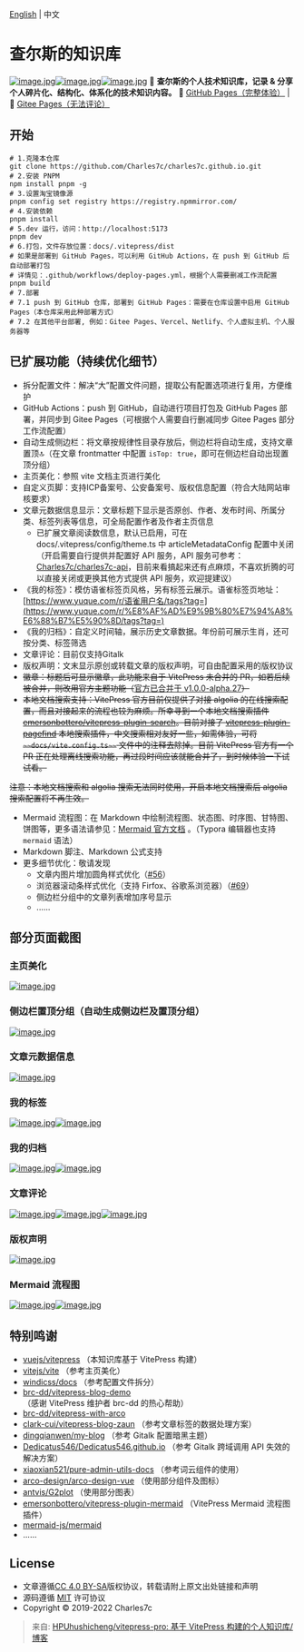 [English](https://github.com/HPUhushicheng/vitepress-pro/blob/main/README.en.md) | 中文
# 查尔斯的知识库
[![image.jpg](../images/9535343e8659dee343287bf73acff467.svg)](http://creativecommons.org/licenses/by-sa/4.0/)[![image.jpg](../images/33c536ecd87a11fd7eca050874d0cb4b.svg)](https://github.com/Charles7c/charles7c.github.io/blob/main/LICENSE)[![image.jpg](../images/6fc5af4752c66d042d6a3ebc76292ad5.svg)](https://github.com/Charles7c/charles7c.github.io/actions/workflows/deploy-pages.yml)
📝 **查尔斯的个人技术知识库，记录 & 分享个人碎片化、结构化、体系化的技术知识内容。**
🐢 [GitHub Pages（完整体验）](https://blog.charles7c.top/) | 🐇 [Gitee Pages（无法评论）](https://charles7c.gitee.io/)
## 开始
```
# 1.克隆本仓库
git clone https://github.com/Charles7c/charles7c.github.io.git
# 2.安装 PNPM
npm install pnpm -g
# 3.设置淘宝镜像源
pnpm config set registry https://registry.npmmirror.com/
# 4.安装依赖
pnpm install
# 5.dev 运行，访问：http://localhost:5173
pnpm dev
# 6.打包，文件存放位置：docs/.vitepress/dist
# 如果是部署到 GitHub Pages，可以利用 GitHub Actions，在 push 到 GitHub 后自动部署打包
# 详情见：.github/workflows/deploy-pages.yml，根据个人需要删减工作流配置
pnpm build
# 7.部署
# 7.1 push 到 GitHub 仓库，部署到 GitHub Pages：需要在仓库设置中启用 GitHub Pages（本仓库采用此种部署方式）
# 7.2 在其他平台部署, 例如：Gitee Pages、Vercel、Netlify、个人虚拟主机、个人服务器等
```
## 已扩展功能（持续优化细节）

- 拆分配置文件：解决“大”配置文件问题，提取公有配置选项进行复用，方便维护
- GitHub Actions：push 到 GitHub，自动进行项目打包及 GitHub Pages 部署，并同步到 Gitee Pages（可根据个人需要自行删减同步 Gitee Pages 部分工作流配置）
- 自动生成侧边栏：将文章按规律性目录存放后，侧边栏将自动生成，支持文章置顶🔝（在文章 frontmatter 中配置 `isTop: true`，即可在侧边栏自动出现置顶分组）
- 主页美化：参照 vite 文档主页进行美化
- 自定义页脚：支持ICP备案号、公安备案号、版权信息配置（符合大陆网站审核要求）
- 文章元数据信息显示：文章标题下显示是否原创、作者、发布时间、所属分类、标签列表等信息，可全局配置作者及作者主页信息
   -  已扩展文章阅读数信息，默认已启用，可在 docs/.vitepress/config/theme.ts 中 articleMetadataConfig 配置中关闭（开启需要自行提供并配置好 API 服务，API 服务可参考：[Charles7c/charles7c-api](https://github.com/Charles7c/charles7c-api)，目前来看搞起来还有点麻烦，不喜欢折腾的可以直接关闭或更换其他方式提供 API 服务，欢迎提建议）
- 《我的标签》：模仿语雀标签页风格，另有标签云展示。语雀标签页地址：[https://www.yuque.com/r/语雀用户名/tags?tag=](https://www.yuque.com/r/%E8%AF%AD%E9%9B%80%E7%94%A8%E6%88%B7%E5%90%8D/tags?tag=)
- 《我的归档》：自定义时间轴，展示历史文章数据。年份前可展示生肖，还可按分类、标签筛选
- 文章评论：目前仅支持Gitalk
- 版权声明：文末显示原创或转载文章的版权声明，可自由配置采用的版权协议
- ~~徽章：标题后可显示徽章，此功能来自于 VitePress 未合并的 PR，如若后续被合并，则改用官方主题功能（~~[官方已合并于 v1.0.0-alpha.27](https://github.com/vuejs/vitepress/issues/1239)~~）~~
- ~~本地文档搜索支持：VitePress 官方目前仅提供了对接 algolia 的在线搜索配置，而且对接起来的流程也较为麻烦。所幸寻到一个本地文档搜索插件 ~~[emersonbottero/vitepress-plugin-search](https://github.com/emersonbottero/vitepress-plugin-search)~~。目前对接了 ~~[vitepress-plugin-pagefind](https://www.npmjs.com/package/vitepress-plugin-pagefind)~~ 本地搜索插件，中文搜索相对友好一些，如需体验，可将 ~~`~~docs/vite.config.ts~~`~~ 文件中的注释去除掉。目前 VitePress 官方有一个 PR 正在处理离线搜索功能，再过段时间应该就能合并了，到时候体验一下试试看。~~

~~注意：本地文档搜索和 algolia 搜索无法同时使用，开启本地文档搜索后 algolia 搜索配置将不再生效。~~

- Mermaid 流程图：在 Markdown 中绘制流程图、状态图、时序图、甘特图、饼图等，更多语法请参见：[Mermaid 官方文档](https://github.com/mermaid-js/mermaid/blob/develop/README.zh-CN.md) 。（Typora 编辑器也支持 `mermaid` 语法）
- Markdown 脚注、Markdown 公式支持
- 更多细节优化：敬请发现
   -  文章内图片增加圆角样式优化（[#56](https://github.com/Charles7c/charles7c.github.io/issues/56)）
   -  浏览器滚动条样式优化（支持 Firfox、谷歌系浏览器）（[#69](https://github.com/Charles7c/charles7c.github.io/pull/69)）
   -  侧边栏分组中的文章列表增加序号显示
   -  ......
## 部分页面截图
### 主页美化
[![image.jpg](../images/c23411dd09e76d4e99d60e24166eb264.png)](https://github.com/HPUhushicheng/vitepress-pro/blob/main/docs/public/screenshot/%E4%B8%BB%E9%A1%B5.png)
### 侧边栏置顶分组（自动生成侧边栏及置顶分组）
[![image.jpg](../images/4c53ee2a42a72f99e40d5f102dbdbc28.png)](https://github.com/HPUhushicheng/vitepress-pro/blob/main/docs/public/screenshot/%E4%BE%A7%E8%BE%B9%E6%A0%8F%E7%BD%AE%E9%A1%B6%E5%88%86%E7%BB%84.png)
### 文章元数据信息
[![image.jpg](../images/0a4a2b902e542a33a550fd390557e860.png)](https://github.com/HPUhushicheng/vitepress-pro/blob/main/docs/public/screenshot/%E6%96%87%E7%AB%A0%E5%85%83%E6%95%B0%E6%8D%AE%E4%BF%A1%E6%81%AF.png)
### 我的标签
[![image.jpg](../images/0e53e3ae32a7c8586a74ef97c7343e24.png)](https://github.com/HPUhushicheng/vitepress-pro/blob/main/docs/public/screenshot/%E6%88%91%E7%9A%84%E6%A0%87%E7%AD%BE1.png)[![image.jpg](../images/da5f4672f682037c8eb84c519bc24824.png)](https://github.com/HPUhushicheng/vitepress-pro/blob/main/docs/public/screenshot/%E6%88%91%E7%9A%84%E6%A0%87%E7%AD%BE2.png)
### 我的归档
[![image.jpg](../images/e6b7f0a3a4a2fb524469f0962d2e108d.png)](https://github.com/HPUhushicheng/vitepress-pro/blob/main/docs/public/screenshot/%E6%88%91%E7%9A%84%E5%BD%92%E6%A1%A31.png)[![image.jpg](../images/1c83ddca3c857741ebd3a82286d7abc5.png)](https://github.com/HPUhushicheng/vitepress-pro/blob/main/docs/public/screenshot/%E6%88%91%E7%9A%84%E5%BD%92%E6%A1%A32.png)
### 文章评论
[![image.jpg](../images/869b20583c786a357bdc416a2e70bad8.png)](https://github.com/HPUhushicheng/vitepress-pro/blob/main/docs/public/screenshot/%E6%96%87%E7%AB%A0%E8%AF%84%E8%AE%BA1.png)[![image.jpg](../images/f0bc615b03fadd8abbb978b6bcde9ad9.png)](https://github.com/HPUhushicheng/vitepress-pro/blob/main/docs/public/screenshot/%E6%96%87%E7%AB%A0%E8%AF%84%E8%AE%BA2.png)[![image.jpg](../images/4f9cd0bccd9867522d2270e63f3f090e.png)](https://github.com/HPUhushicheng/vitepress-pro/blob/main/docs/public/screenshot/%E6%96%87%E7%AB%A0%E8%AF%84%E8%AE%BA3.png)
### 版权声明
[![image.jpg](../images/526f779c1ed993a08fe77514f1dc6727.png)](https://github.com/HPUhushicheng/vitepress-pro/blob/main/docs/public/screenshot/%E7%89%88%E6%9D%83%E5%A3%B0%E6%98%8E.png)
### Mermaid 流程图
[![image.jpg](../images/d9cb9b2ceed25a42e1ab249032efadd5.png)](https://github.com/HPUhushicheng/vitepress-pro/blob/main/docs/public/screenshot/Mermaid%E6%B5%81%E7%A8%8B%E5%9B%BE1.png)[![image.jpg](../images/31c4edbf1518942fd846e4adccdd678d.png)](https://github.com/HPUhushicheng/vitepress-pro/blob/main/docs/public/screenshot/Mermaid%E6%B5%81%E7%A8%8B%E5%9B%BE2.png)
## 特别鸣谢

- [vuejs/vitepress](https://github.com/vuejs/vitepress) （本知识库基于 VitePress 构建）
- [vitejs/vite](https://github.com/vitejs/vite) （参考主页美化）
- [windicss/docs](https://github.com/windicss/docs) （参考配置文件拆分）
- [brc-dd/vitepress-blog-demo](https://github.com/brc-dd/vitepress-blog-demo) （感谢 VitePress 维护者 brc-dd 的热心帮助）
- [brc-dd/vitepress-with-arco](https://github.com/brc-dd/vitepress-with-arco)
- [clark-cui/vitepress-blog-zaun](https://github.com/clark-cui/vitepress-blog-zaun) （参考文章标签的数据处理方案）
- [dingqianwen/my-blog](https://github.com/dingqianwen/my-blog) （参考 Gitalk 配置暗黑主题）
- [Dedicatus546/Dedicatus546.github.io](https://github.com/Dedicatus546/Dedicatus546.github.io) （参考 Gitalk 跨域调用 API 失效的解决方案）
- [xiaoxian521/pure-admin-utils-docs](https://github.com/xiaoxian521/pure-admin-utils-docs) （参考词云组件的使用）
- [arco-design/arco-design-vue](https://github.com/arco-design/arco-design-vue) （使用部分组件及图标）
- [antvis/G2plot](https://github.com/antvis/G2plot) （使用部分图表）
- [emersonbottero/vitepress-plugin-mermaid](https://github.com/emersonbottero/vitepress-plugin-mermaid) （VitePress Mermaid 流程图插件）
- [mermaid-js/mermaid](https://github.com/mermaid-js/mermaid/blob/develop/README.zh-CN.md)
- ......
## License

- 文章遵循[CC 4.0 BY-SA](http://creativecommons.org/licenses/by-sa/4.0/)版权协议，转载请附上原文出处链接和声明
- 源码遵循 [MIT](https://github.com/Charles7c/charles7c.github.io/blob/main/LICENSE) 许可协议
- Copyright © 2019-2022 Charles7c



> 来自: [HPUhushicheng/vitepress-pro: 基于 VitePress 构建的个人知识库/博客](https://github.com/HPUhushicheng/vitepress-pro)

